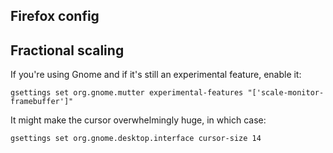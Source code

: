## Firefox config

## Fractional scaling

If you're using Gnome and if it's still an experimental feature, enable it:

```
gsettings set org.gnome.mutter experimental-features "['scale-monitor-framebuffer']"
```

It might make the cursor overwhelmingly huge, in which case:

```
gsettings set org.gnome.desktop.interface cursor-size 14
```

